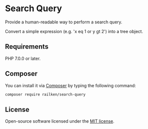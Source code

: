 # Search Query

Provide a human-readable way to perform a search query. 

Convert a simple expression (e.g. 'x eq 1 or y gt 2') into a tree object.

## Requirements

PHP 7.0.0 or later.

## Composer

You can install it via [Composer](https://getcomposer.org/) by typing the following command:

```bash
composer require railken/search-query
```

## License

Open-source software licensed under the [MIT license](https://opensource.org/licenses/MIT).